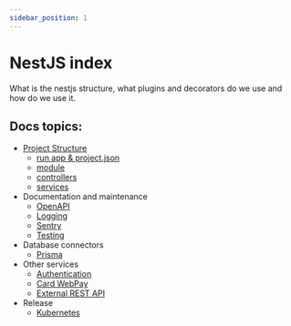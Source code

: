 ```yaml
---
sidebar_position: 1
---
```


# NestJS index

What is the nestjs structure, what plugins and decorators do we use and how do we use it.

## Docs topics:

- [Project Structure](./PorjectStructure.md)
  - [run app & project.json](./ProjectJson.md)
  - [module](./Module.md)
  - [controllers](./Controllers.md)
  - [services](./Services.md)
- Documentation and maintenance
  - [OpenAPI](./OpenAPI.md)
  - [Logging](./Logging.md)
  - [Sentry](./Sentry.md)
  - [Testing](./Testing.md)
- Database connectors
  - [Prisma](./Prisma.md)
- Other services
  - [Authentication](./Authentication.md)
  - [Card WebPay](./CardWebPay.md)
  - [External REST API](./RestApi.md)
- Release
  - [Kubernetes](./Kubernetes.md)
